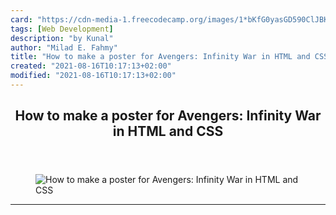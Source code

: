 ```yaml
---
card: "https://cdn-media-1.freecodecamp.org/images/1*bKfG0yasGD590ClJBKDetQ.jpeg"
tags: [Web Development]
description: "by Kunal"
author: "Milad E. Fahmy"
title: "How to make a poster for Avengers: Infinity War in HTML and CSS"
created: "2021-08-16T10:17:13+02:00"
modified: "2021-08-16T10:17:13+02:00"
---
```

<div class="site-wrapper">
<main id="site-main" class="site-main outer">
<div class="inner">
<article class="post-full post tag-web-development tag-html tag-css tag-tech tag-web-design ">
<header class="post-full-header">
<h1 class="post-full-title">How to make a poster for Avengers: Infinity War in HTML and CSS</h1>
</header>
<figure class="post-full-image">
<picture>
<source media="(max-width: 700px)" sizes="1px" srcset="data:image/gif;base64,R0lGODlhAQABAIAAAAAAAP///yH5BAEAAAAALAAAAAABAAEAAAIBRAA7 1w">
<source media="(min-width: 701px)" sizes="(max-width: 800px) 400px,
(max-width: 1170px) 700px,
1400px" srcset="https://cdn-media-1.freecodecamp.org/images/1*bKfG0yasGD590ClJBKDetQ.jpeg 300w,
https://cdn-media-1.freecodecamp.org/images/1*bKfG0yasGD590ClJBKDetQ.jpeg 600w,
https://cdn-media-1.freecodecamp.org/images/1*bKfG0yasGD590ClJBKDetQ.jpeg 1000w,
https://cdn-media-1.freecodecamp.org/images/1*bKfG0yasGD590ClJBKDetQ.jpeg 2000w">
<img onerror="this.style.display='none'" src="https://cdn-media-1.freecodecamp.org/images/1*bKfG0yasGD590ClJBKDetQ.jpeg" alt="How to make a poster for Avengers: Infinity War in HTML and CSS">
</picture>
</figure>
<section class="post-full-content">
<div class="post-content medium-migrated-article">
</div>
<hr>
</section>
</article>
</div>
</main>
</div>
<!-- Google Tag Manager (noscript) -->
<!-- End Google Tag Manager (noscript) -->
